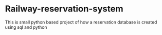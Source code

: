 # Railway-reservation-system
This is small python based project of how a reservation database is created using sql and python
